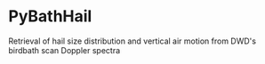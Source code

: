 # PyBathHail
Retrieval of hail size distribution and vertical air motion from DWD's birdbath scan Doppler spectra
